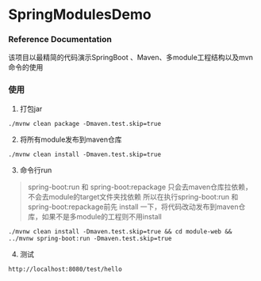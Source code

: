 # SpringModulesDemo

### Reference Documentation
该项目以最精简的代码演示SpringBoot 、Maven、多module工程结构以及mvn命令的使用

### 使用
1. 打包jar
```jshelllanguage
./mvnw clean package -Dmaven.test.skip=true
```
2. 将所有module发布到maven仓库
```jshelllanguage
./mvnw clean install -Dmaven.test.skip=true
```
3. 命令行run
> spring-boot:run 和 spring-boot:repackage 只会去maven仓库拉依赖，不会去module的target文件夹找依赖
所以在执行spring-boot:run 和 spring-boot:repackage前先 install 一下，将代码改动发布到maven仓库，如果不是多module的工程则不用install
```jshelllanguage
./mvnw clean install -Dmaven.test.skip=true && cd module-web && ../mvnw spring-boot:run -Dmaven.test.skip=true
```
4. 测试
```jshelllanguage
http://localhost:8080/test/hello
```
